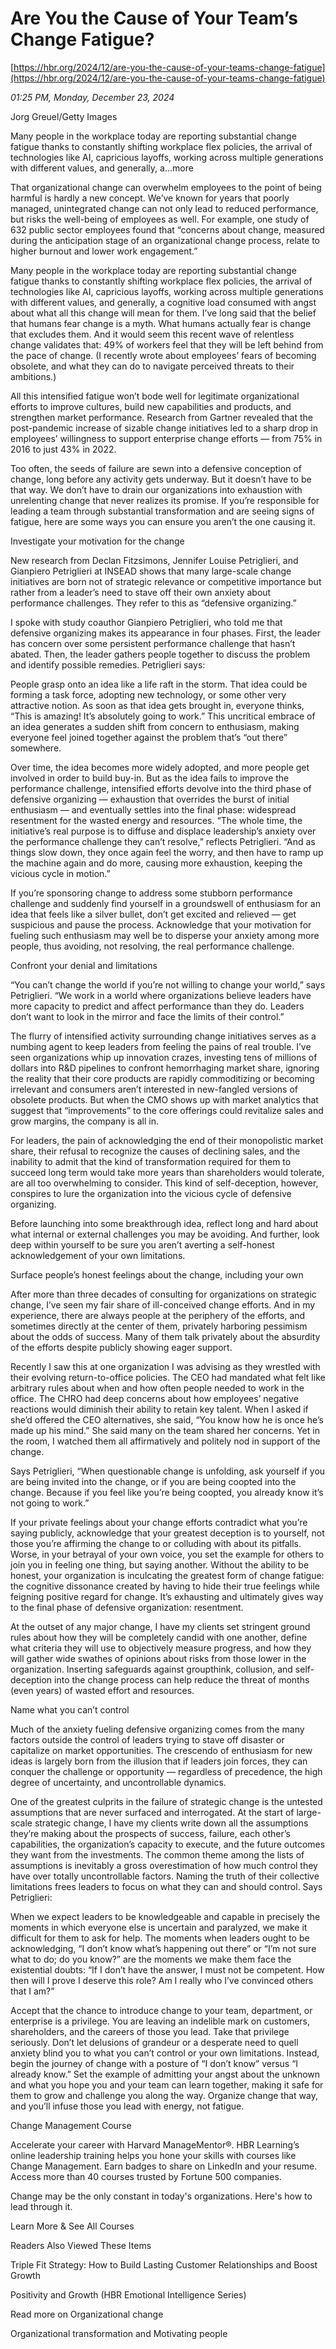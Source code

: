 # Are You the Cause of Your Team’s Change Fatigue?

[https://hbr.org/2024/12/are-you-the-cause-of-your-teams-change-fatigue](https://hbr.org/2024/12/are-you-the-cause-of-your-teams-change-fatigue)

*01:25 PM, Monday, December 23, 2024*

Jorg Greuel/Getty Images

Many people in the workplace today are reporting substantial change fatigue thanks to constantly shifting workplace flex policies, the arrival of technologies like AI, capricious layoffs, working across multiple generations with different values, and generally, a...more

That organizational change can overwhelm employees to the point of being harmful is hardly a new concept. We’ve known for years that poorly managed, unintegrated change can not only lead to reduced performance, but risks the well-being of employees as well. For example, one study of 632 public sector employees found that “concerns about change, measured during the anticipation stage of an organizational change process, relate to higher burnout and lower work engagement.”

Many people in the workplace today are reporting substantial change fatigue thanks to constantly shifting workplace flex policies, the arrival of technologies like AI, capricious layoffs, working across multiple generations with different values, and generally, a cognitive load consumed with angst about what all this change will mean for them. I’ve long said that the belief that humans fear change is a myth. What humans actually fear is change that excludes them. And it would seem this recent wave of relentless change validates that: 49% of workers feel that they will be left behind from the pace of change. (I recently wrote about employees’ fears of becoming obsolete, and what they can do to navigate perceived threats to their ambitions.)

All this intensified fatigue won’t bode well for legitimate organizational efforts to improve cultures, build new capabilities and products, and strengthen market performance. Research from Gartner revealed that the post-pandemic increase of sizable change initiatives led to a sharp drop in employees’ willingness to support enterprise change efforts — from 75% in 2016 to just 43% in 2022.

Too often, the seeds of failure are sewn into a defensive conception of change, long before any activity gets underway. But it doesn’t have to be that way. We don’t have to drain our organizations into exhaustion with unrelenting change that never realizes its promise. If you’re responsible for leading a team through substantial transformation and are seeing signs of fatigue, here are some ways you can ensure you aren’t the one causing it.

Investigate your motivation for the change

New research from Declan Fitzsimons, Jennifer Louise Petriglieri, and Gianpiero Petriglieri at INSEAD shows that many large-scale change initiatives are born not of strategic relevance or competitive importance but rather from a leader’s need to stave off their own anxiety about performance challenges. They refer to this as “defensive organizing.”

I spoke with study coauthor Gianpiero Petriglieri, who told me that defensive organizing makes its appearance in four phases. First, the leader has concern over some persistent performance challenge that hasn’t abated. Then, the leader gathers people together to discuss the problem and identify possible remedies. Petriglieri says:

People grasp onto an idea like a life raft in the storm. That idea could be forming a task force, adopting new technology, or some other very attractive notion. As soon as that idea gets brought in, everyone thinks, “This is amazing! It’s absolutely going to work.” This uncritical embrace of an idea generates a sudden shift from concern to enthusiasm, making everyone feel joined together against the problem that’s “out there” somewhere.

Over time, the idea becomes more widely adopted, and more people get involved in order to build buy-in. But as the idea fails to improve the performance challenge, intensified efforts devolve into the third phase of defensive organizing — exhaustion that overrides the burst of initial enthusiasm — and eventually settles into the final phase: widespread resentment for the wasted energy and resources. “The whole time, the initiative’s real purpose is to diffuse and displace leadership’s anxiety over the performance challenge they can’t resolve,” reflects Petriglieri. “And as things slow down, they once again feel the worry, and then have to ramp up the machine again and do more, causing more exhaustion, keeping the vicious cycle in motion.”

If you’re sponsoring change to address some stubborn performance challenge and suddenly find yourself in a groundswell of enthusiasm for an idea that feels like a silver bullet, don’t get excited and relieved — get suspicious and pause the process. Acknowledge that your motivation for fueling such enthusiasm may well be to disperse your anxiety among more people, thus avoiding, not resolving, the real performance challenge.

Confront your denial and limitations

“You can’t change the world if you’re not willing to change your world,” says Petriglieri. “We work in a world where organizations believe leaders have more capacity to predict and affect performance than they do. Leaders don’t want to look in the mirror and face the limits of their control.”

The flurry of intensified activity surrounding change initiatives serves as a numbing agent to keep leaders from feeling the pains of real trouble. I’ve seen organizations whip up innovation crazes, investing tens of millions of dollars into R&D pipelines to confront hemorrhaging market share, ignoring the reality that their core products are rapidly commoditizing or becoming irrelevant and consumers aren’t interested in new-fangled versions of obsolete products. But when the CMO shows up with market analytics that suggest that “improvements” to the core offerings could revitalize sales and grow margins, the company is all in.

For leaders, the pain of acknowledging the end of their monopolistic market share, their refusal to recognize the causes of declining sales, and the inability to admit that the kind of transformation required for them to succeed long term would take more years than shareholders would tolerate, are all too overwhelming to consider. This kind of self-deception, however, conspires to lure the organization into the vicious cycle of defensive organizing.

Before launching into some breakthrough idea, reflect long and hard about what internal or external challenges you may be avoiding. And further, look deep within yourself to be sure you aren’t averting a self-honest acknowledgement of your own limitations.

Surface people’s honest feelings about the change, including your own

After more than three decades of consulting for organizations on strategic change, I’ve seen my fair share of ill-conceived change efforts. And in my experience, there are always people at the periphery of the efforts, and sometimes directly at the center of them, privately harboring pessimism about the odds of success. Many of them talk privately about the absurdity of the efforts despite publicly showing eager support.

Recently I saw this at one organization I was advising as they wrestled with their evolving return-to-office policies. The CEO had mandated what felt like arbitrary rules about when and how often people needed to work in the office. The CHRO had deep concerns about how employees’ negative reactions would diminish their ability to retain key talent. When I asked if she’d offered the CEO alternatives, she said, “You know how he is once he’s made up his mind.” She said many on the team shared her concerns. Yet in the room, I watched them all affirmatively and politely nod in support of the change.

Says Petriglieri, “When questionable change is unfolding, ask yourself if you are being invited into the change, or if you are being coopted into the change. Because if you feel like you’re being coopted, you already know it’s not going to work.”

If your private feelings about your change efforts contradict what you’re saying publicly, acknowledge that your greatest deception is to yourself, not those you’re affirming the change to or colluding with about its pitfalls. Worse, in your betrayal of your own voice, you set the example for others to join you in feeling one thing, but saying another. Without the ability to be honest, your organization is inculcating the greatest form of change fatigue: the cognitive dissonance created by having to hide their true feelings while feigning positive regard for change. It’s exhausting and ultimately gives way to the final phase of defensive organization: resentment.

At the outset of any major change, I have my clients set stringent ground rules about how they will be completely candid with one another, define what criteria they will use to objectively measure progress, and how they will gather wide swathes of opinions about risks from those lower in the organization. Inserting safeguards against groupthink, collusion, and self-deception into the change process can help reduce the threat of months (even years) of wasted effort and resources.

Name what you can’t control

Much of the anxiety fueling defensive organizing comes from the many factors outside the control of leaders trying to stave off disaster or capitalize on market opportunities. The crescendo of enthusiasm for new ideas is largely born from the illusion that if leaders join forces, they can conquer the challenge or opportunity — regardless of precedence, the high degree of uncertainty, and uncontrollable dynamics.

One of the greatest culprits in the failure of strategic change is the untested assumptions that are never surfaced and interrogated. At the start of large-scale strategic change, I have my clients write down all the assumptions they’re making about the prospects of success, failure, each other’s capabilities, the organization’s capacity to execute, and the future outcomes they want from the investments. The common theme among the lists of assumptions is inevitably a gross overestimation of how much control they have over totally uncontrollable factors. Naming the truth of their collective limitations frees leaders to focus on what they can and should control. Says Petriglieri:

When we expect leaders to be knowledgeable and capable in precisely the moments in which everyone else is uncertain and paralyzed, we make it difficult for them to ask for help. The moments when leaders ought to be acknowledging, “I don’t know what’s happening out there” or “I’m not sure what to do; do you know?” are the moments we make them face the existential doubts: “If I don’t have the answer, I must not be competent. How then will I prove I deserve this role? Am I really who I’ve convinced others that I am?”

Accept that the chance to introduce change to your team, department, or enterprise is a privilege. You are leaving an indelible mark on customers, shareholders, and the careers of those you lead. Take that privilege seriously. Don’t let delusions of grandeur or a desperate need to quell anxiety blind you to what you can’t control or your own limitations. Instead, begin the journey of change with a posture of “I don’t know” versus “I already know.” Set the example of admitting your angst about the unknown and what you hope you and your team can learn together, making it safe for them to grow and challenge you along the way. Organize change that way, and you’ll infuse those you lead with energy, not fatigue.

Change Management Course

Accelerate your career with Harvard ManageMentor®. HBR Learning’s online leadership training helps you hone your skills with courses like Change Management. Earn badges to share on LinkedIn and your resume. Access more than 40 courses trusted by Fortune 500 companies.

Change may be the only constant in today's organizations. Here's how to lead through it.

Learn More & See All Courses

Readers Also Viewed These Items

Triple Fit Strategy: How to Build Lasting Customer Relationships and Boost Growth

Positivity and Growth (HBR Emotional Intelligence Series)

Read more on Organizational change

Organizational transformation and Motivating people

